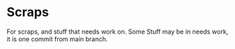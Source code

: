 # Scraps
For scraps, and stuff that needs work on.
Some Stuff may be in needs work, it is one commit from main branch.
